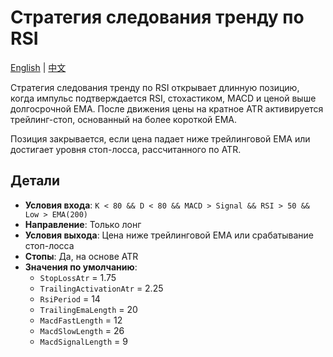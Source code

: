 # Стратегия следования тренду по RSI
[English](README.md) | [中文](README_cn.md)

Стратегия следования тренду по RSI открывает длинную позицию, когда импульс подтверждается RSI, стохастиком, MACD и ценой выше долгосрочной EMA. После движения цены на кратное ATR активируется трейлинг-стоп, основанный на более короткой EMA.

Позиция закрывается, если цена падает ниже трейлинговой EMA или достигает уровня стоп-лосса, рассчитанного по ATR.

## Детали

- **Условия входа**: `K < 80 && D < 80 && MACD > Signal && RSI > 50 && Low > EMA(200)`
- **Направление**: Только лонг
- **Условия выхода**: Цена ниже трейлинговой EMA или срабатывание стоп-лосса
- **Стопы**: Да, на основе ATR
- **Значения по умолчанию**:
  - `StopLossAtr` = 1.75
  - `TrailingActivationAtr` = 2.25
  - `RsiPeriod` = 14
  - `TrailingEmaLength` = 20
  - `MacdFastLength` = 12
  - `MacdSlowLength` = 26
  - `MacdSignalLength` = 9

